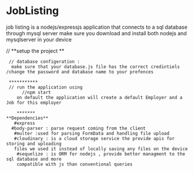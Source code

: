 # JobListing
job listing is a nodejs/expressjs application that connects to a sql database through mysql server 
make sure you download and install both nodejs and mysqlserver in your device 

// **setup the project **
      
     // database configeration : 
      make sure that your database.js file has the correct credintiels /change the password and database name to your prefences 
         
     ***********
     // run the application using 
          //npm start 
        on default the application will create a default Employer and a Job for this employer 
        
        *******
    **Dependencies** 
       #express
      #body-parser : parse request coming from the client 
       #multer :used for parsing FormData and handling file upload 
       #cloudinary : is a cloud storage service the provide apis for storing and uploading 
       files we used it instead of locally saving any files on the device 
        #sequelize : is ORM for nodejs , provide better managment to the sql database and more
        compatible with js than conventional queries 
   
   
      
